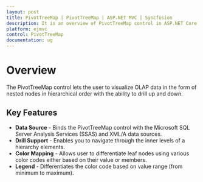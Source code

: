 ```yaml
---
layout: post
title: PivotTreeMap | PivotTreeMap | ASP.NET MVC | Syncfusion
description: It is an overview of PivotTreeMap control in ASP.NET Core platform. PivotTreeMap visualizes relational and OLAP data in the form of nested nodes
platform: ejmvc
control: PivotTreeMap
documentation: ug
---
```


# Overview

The PivotTreeMap control lets the user to visualize OLAP data in the form of nested nodes in hierarchical order with the ability to drill up and down.

## Key Features

* **Data Source** - Binds the PivotTreeMap control with the Microsoft SQL Server Analysis Services (SSAS) and XML/A data sources.
* **Drill Support** - Enables you to navigate through the inner levels of a hierarchy elements.
* **Color Mapping** - Allows user to differentiate leaf nodes using various color codes either based on their value or members.
* **Legend** - Differentiates the color code based on value range (from minimum to maximum).



